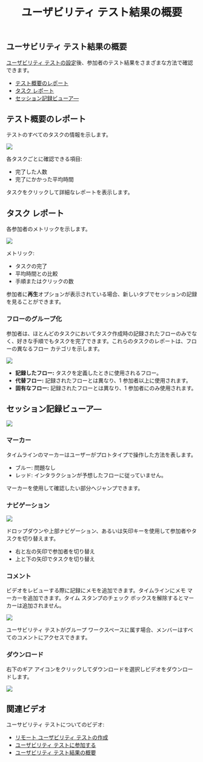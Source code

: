 ﻿---
title: ユーザビリティ テスト結果の概要
_description: テスト概要のレポート、タスク レポート、およびセッション記録ビューア―によってユーサビリティ テスト結果を理解にします。
_keywords: UX デザイン, プロトタイプ, コメント, ユーザビリティ テスト, ユーザー テスト
_language: ja
---

## ユーサビリティ テスト結果の概要

[ユーザビリティ テストの設定](https://www.youtube.com/watch?v=vilyDL4fDT0)後、参加者のテスト結果をさまざまな方法で確認できます。

* [テスト概要のレポート](#テスト概要のレポート)
* [タスク レポート](#タスク-レポート)
* [セッション記録ビューア―](#セッション記録ビューア―)

## テスト概要のレポート

テストのすべてのタスクの情報を示します。

<img class="responsive-img" src="../images/usability_study_results_overview_1.png" srcset="../images/usability_study_results_overview_1@2x.png 2x" />

<div class="divider--half"></div>

各タスクごとに確認できる項目:

* 完了した人数
* 完了にかかった平均時間

タスクをクリックして詳細なレポートを表示します。

## タスク レポート

各参加者のメトリックを示します。

<img class="responsive-img" src="../images/usability_study_results_overview_2.png" srcset="../images/usability_study_results_overview_2@2x.png 2x" />

<div class="divider--half"></div>

メトリック:

* タスクの完了
* 平均時間との比較
* 手順またはクリックの数

参加者に**再生**オプションが表示されている場合、新しいタブでセッションの記録を見ることができます。

### フローのグループ化

参加者は、ほとんどのタスクにおいてタスク作成時の記録されたフローのみでなく、好きな手順でもタスクを完了できます。これらのタスクのレポートは、フローの異なるフロー カテゴリを示します。

<img class="responsive-img" src="../images/usability_study_results_overview_3.png" srcset="../images/usability_study_results_overview_3@2x.png 2x" />

<div class="divider--half"></div>

* **記録したフロー:** タスクを定義したときに使用されるフロー。
* **代替フロー:** 記録されたフローとは異なり、1 参加者以上に使用されます。
* **固有なフロー:** 記録されたフローとは異なり、1 参加者にのみ使用されます。

## セッション記録ビューア―

<img class="responsive-img" src="../images/understanding_the_usability_study_report_3.png" srcset="../images/understanding_the_usability_study_report_3@2x.png 2x" />

<div class="divider--half"></div>

### マーカー

タイムラインのマーカーはユーザーがプロトタイプで操作した方法を表します。
* ブルー: 問題なし
* レッド: インタラクションが予想したフローに従っていません。

マーカーを使用して確認したい部分へジャンプできます。

### ナビゲーション

<img class="responsive-img" src="../images/understanding_the_usability_study_report_4.png" srcset="../images/understanding_the_usability_study_report_4@2x.png 2x" />

<div class="divider--half"></div>

ドロップダウンや上部ナビゲーション、あるいは矢印キーを使用して参加者やタスクを切り替えます。
* 右と左の矢印で参加者を切り替え
* 上と下の矢印でタスクを切り替え

### コメント

ビデオをレビューする際に記録にメモを追加できます。タイムラインにメモ マーカーを追加できます。タイム スタンプのチェック ボックスを解除するとマーカーは追加されません。

<img class="responsive-img" src="../images/understanding_the_usability_study_report_5.png" srcset="../images/understanding_the_usability_study_report_5@2x.png 2x" />

<div class="divider--half"></div>

ユーサビリティ テストがグループ ワークスペースに属す場合、メンバーはすべてのコメントにアクセスできます。

### ダウンロード

右下のギア アイコンをクリックしてダウンロードを選択しビデオをダウンロードします。

<img class="responsive-img" src="../images/understanding_the_usability_study_report_6.png" srcset="../images/understanding_the_usability_study_report_6@2x.png 2x" />

<div class="divider--half"></div>

## 関連ビデオ

ユーサビリティ テストについてのビデオ:

* [リモート ユーザビリティ テストの作成](https://www.youtube.com/watch?v=W7IxYTijvx0?rel=0&autoplay=1)
* [ユーザビリティ テストに参加する](https://www.youtube.com/watch?v=dfrxhBW5NFQ?rel=0&autoplay=1)
* [ユーザビリティ テスト結果の概要](https://www.youtube.com/watch?v=00P6DwMbYMM?rel=0&autoplay=1)
